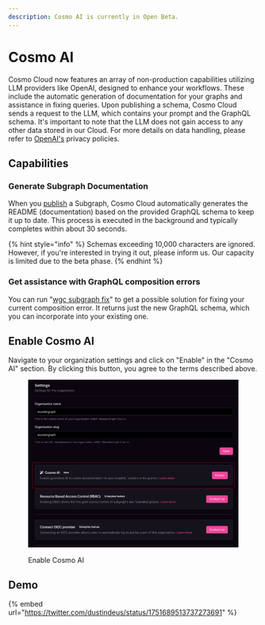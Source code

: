 ```yaml
---
description: Cosmo AI is currently in Open Beta.
---
```


# Cosmo AI

Cosmo Cloud now features an array of non-production capabilities utilizing LLM providers like OpenAI, designed to enhance your workflows. These include the automatic generation of documentation for your graphs and assistance in fixing queries. Upon publishing a schema, Cosmo Cloud sends a request to the LLM, which contains your prompt and the GraphQL schema. It's important to note that the LLM does not gain access to any other data stored in our Cloud. For more details on data handling, please refer to [OpenAI's](https://openai.com/enterprise-privacy) privacy policies.

## Capabilities

### **Generate Subgraph Documentation**

When you [publish](../cli/subgraph/publish.md) a Subgraph, Cosmo Cloud automatically generates the README (documentation) based on the provided GraphQL schema to keep it up to date. This process is executed in the background and typically completes within about 30 seconds.

{% hint style="info" %}
Schemas exceeding 10,000 characters are ignored. However, if you're interested in trying it out, please inform us. Our capacity is limited due to the beta phase.
{% endhint %}

### Get assistance with GraphQL composition errors

You can run "[wgc subgraph fix](../cli/subgraph/fix.md)" to get a possible solution for fixing your current composition error. It returns just the new GraphQL schema, which you can incorporate into your existing one.

## Enable Cosmo AI

Navigate to your organization settings and click on "Enable" in the "Cosmo AI" section. By clicking this button, you agree to the terms described above.

<figure><img src="../.gitbook/assets/image.png" alt=""><figcaption><p>Enable Cosmo AI</p></figcaption></figure>

## Demo

{% embed url="https://twitter.com/dustindeus/status/1751689513737273691" %}
